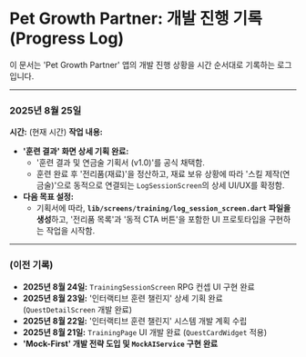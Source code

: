# Pet Growth Partner: 개발 진행 기록 (Progress Log)

이 문서는 'Pet Growth Partner' 앱의 개발 진행 상황을 시간 순서대로 기록하는 로그입니다.

---

### **2025년 8월 25일**

**시간:** (현재 시간)
**작업 내용:**
- **'훈련 결과' 화면 상세 기획 완료:**
    - '훈련 결과 및 연금술 기획서 (v1.0)'를 공식 채택함.
    - 훈련 완료 후 '전리품(재료)'을 정산하고, 재료 보유 상황에 따라 '스킬 제작(연금술)'으로 동적으로 연결되는 `LogSessionScreen`의 상세 UI/UX를 확정함.
- **다음 목표 설정:**
    - 기획서에 따라, **`lib/screens/training/log_session_screen.dart` 파일을 생성**하고, '전리품 목록'과 '동적 CTA 버튼'을 포함한 UI 프로토타입을 구현하는 작업을 시작함.

---

### **(이전 기록)**
- **2025년 8월 24일:** `TrainingSessionScreen` RPG 컨셉 UI 구현 완료
- **2025년 8월 23일:** '인터랙티브 훈련 챌린지' 상세 기획 완료 (`QuestDetailScreen` 개발 완료)
- **2025년 8월 22일:** '인터랙티브 훈련 챌린지' 시스템 개발 계획 수립
- **2025년 8월 21일:** `TrainingPage` UI 개발 완료 (`QuestCardWidget` 적용)
- **'Mock-First' 개발 전략 도입 및 `MockAIService` 구현 완료**
